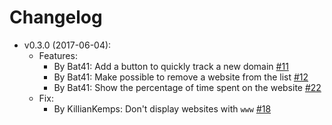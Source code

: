 # Changelog

- v0.3.0 (2017-06-04):
  - Features: 
    - By Bat41: Add a button to quickly track a new domain [#11](https://github.com/Qowala/browser-extension/issues/11)
    - By Bat41: Make possible to remove a website from the list [#12](https://github.com/Qowala/browser-extension/issues/12)
    - By Bat41: Show the percentage of time spent on the website [#22](https://github.com/Qowala/browser-extension/issues/22)
  - Fix:
    - By KillianKemps: Don't display websites with `www` [#18](https://github.com/Qowala/browser-extension/issues/18)
